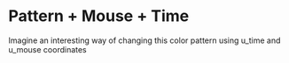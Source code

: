 # Pattern + Mouse + Time

Imagine an interesting way of changing this color pattern using u_time and u_mouse coordinates